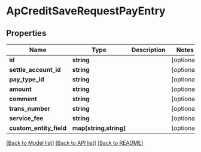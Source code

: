 # ApCreditSaveRequestPayEntry

## Properties
Name | Type | Description | Notes
------------ | ------------- | ------------- | -------------
**id** | **string** |  | [optional] 
**settle_account_id** | **string** |  | [optional] 
**pay_type_id** | **string** |  | [optional] 
**amount** | **string** |  | [optional] 
**comment** | **string** |  | [optional] 
**trans_number** | **string** |  | [optional] 
**service_fee** | **string** |  | [optional] 
**custom_entity_field** | **map[string,string]** |  | [optional] 

[[Back to Model list]](../README.md#documentation-for-models) [[Back to API list]](../README.md#documentation-for-api-endpoints) [[Back to README]](../README.md)


